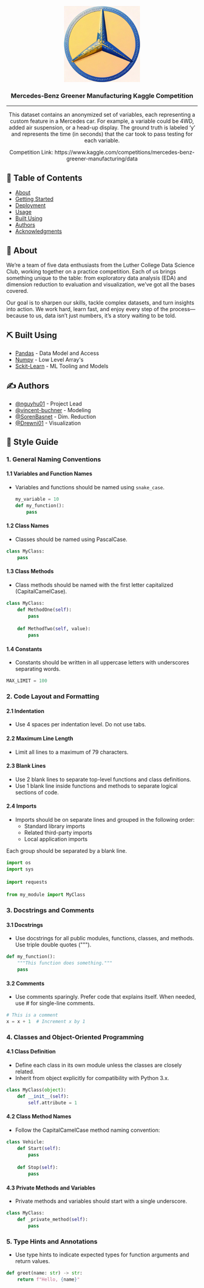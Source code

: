 <p align="center">
  <a href="" rel="noopener">
 <img width=200px height=200px src="assets/benz-python.jpg" alt="Project logo"></a>
</p>

<h3 align="center">Mercedes-Benz Greener Manufacturing Kaggle Competition</h3>

---

<p align="center">
This dataset contains an anonymized set of variables, each representing a custom feature in a Mercedes car. For example, a variable could be 4WD, added air suspension, or a head-up display. The ground truth is labeled ‘y’ and represents the time (in seconds) that the car took to pass testing for each variable.
</p>
<p align="center">Competition Link: https://www.kaggle.com/competitions/mercedes-benz-greener-manufacturing/data</p>

## 📝 Table of Contents

- [About](#about)
- [Getting Started](#getting_started)
- [Deployment](#deployment)
- [Usage](#usage)
- [Built Using](#built_using)
- [Authors](#authors)
- [Acknowledgments](#acknowledgement)

## 🧐 About <a name = "about"></a>

We’re a team of five data enthusiasts from the Luther College Data Science Club, working together on a practice competition. Each of us brings something unique to the table: from exploratory data analysis (EDA) and dimension reduction to evaluation and visualization, we’ve got all the bases covered.

Our goal is to sharpen our skills, tackle complex datasets, and turn insights into action. We work hard, learn fast, and enjoy every step of the process—because to us, data isn’t just numbers, it’s a story waiting to be told.

## ⛏️ Built Using <a name = "built_using"></a>

- [Pandas](https://www.mongodb.com/) - Data Model and Access
- [Numpy](https://expressjs.com/) - Low Level Array's
- [Sckit-Learn](https://vuejs.org/) - ML Tooling and Models

## ✍️ Authors <a name = "authors"></a>
- [@nguyhu01](https://github.com/nguyhu01) - Project Lead
- [@vincent-buchner](https://github.com/vincent-buchner) - Modeling
- [@SorenBasnet](https://github.com/SorenBasnet) - Dim. Reduction
- [@Drewni01](https://github.com/Drewni01) - Visualization


<!-- ## 🎉 Acknowledgements <a name = "acknowledgement"></a>

- Hat tip to anyone whose code was used
- Inspiration
- References -->
## 📝 Style Guide

### 1. General Naming Conventions
#### 1.1 Variables and Function Names
- Variables and functions should be named using `snake_case`.
  ```python
  my_variable = 10
  def my_function():
      pass
#### 1.2 Class Names
- Classes should be named using PascalCase.
```python
class MyClass:
    pass
```
#### 1.3 Class Methods
- Class methods should be named with the first letter capitalized (CapitalCamelCase).
```python
class MyClass:
    def MethodOne(self):
        pass
    
    def MethodTwo(self, value):
        pass
```
#### 1.4 Constants
- Constants should be written in all uppercase letters with underscores separating words.
```python
MAX_LIMIT = 100
```

### 2. Code Layout and Formatting
#### 2.1 Indentation
- Use 4 spaces per indentation level. Do not use tabs.
#### 2.2 Maximum Line Length
- Limit all lines to a maximum of 79 characters.

#### 2.3 Blank Lines
- Use 2 blank lines to separate top-level functions and class definitions.
- Use 1 blank line inside functions and methods to separate logical sections of code.

#### 2.4 Imports
- Imports should be on separate lines and grouped in the following order:
    - Standard library imports
    - Related third-party imports
    - Local application imports

Each group should be separated by a blank line.
```python
import os
import sys

import requests

from my_module import MyClass
```
### 3. Docstrings and Comments
#### 3.1 Docstrings
- Use docstrings for all public modules, functions, classes, and methods. Use triple double quotes (""").
``` python
def my_function():
    """This function does something."""
    pass
```

#### 3.2 Comments
- Use comments sparingly. Prefer code that explains itself. When needed, use # for single-line comments.
```python
# This is a comment
x = x + 1  # Increment x by 1
```
### 4. Classes and Object-Oriented Programming
#### 4.1 Class Definition
- Define each class in its own module unless the classes are closely related.
- Inherit from object explicitly for compatibility with Python 3.x.
```python
class MyClass(object):
    def __init__(self):
        self.attribute = 1
```

#### 4.2 Class Method Names
- Follow the CapitalCamelCase method naming convention:
```python
class Vehicle:
    def Start(self):
        pass
    
    def Stop(self):
        pass
```
#### 4.3 Private Methods and Variables
- Private methods and variables should start with a single underscore.
```python
class MyClass:
    def _private_method(self):
        pass
```

### 5. Type Hints and Annotations
- Use type hints to indicate expected types for function arguments and return values.
```python
def greet(name: str) -> str:
    return f"Hello, {name}"
```


